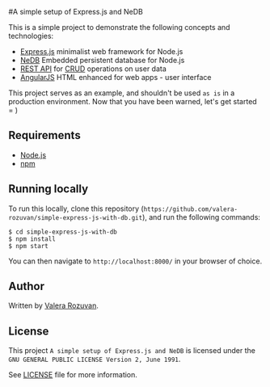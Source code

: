 #A simple setup of Express.js and NeDB

This is a simple project to demonstrate the following concepts and
technologies:

- [Express.js](http://expressjs.com/) minimalist web framework for Node.js
- [NeDB](https://github.com/louischatriot/nedb) Embedded persistent database
for Node.js
- [REST API](http://en.wikipedia.org/wiki/Representational_state_transfer) for
[CRUD](http://en.wikipedia.org/wiki/Create,_read,_update_and_delete) operations
on user data
- [AngularJS](https://angularjs.org/) HTML enhanced for web apps - user
interface

This project serves as an example, and shouldn't be used `as is` in a
production environment. Now that you have been warned, let's get started = )

## Requirements

- [Node.js](https://nodejs.org/)
- [npm](https://www.npmjs.com/)

## Running locally

To run this locally, clone this repository
(`https://github.com/valera-rozuvan/simple-express-js-with-db.git`), and run
the following commands:

    $ cd simple-express-js-with-db
    $ npm install
    $ npm start

You can then navigate to `http://localhost:8000/` in your browser of choice.

## Author

Written by [Valera Rozuvan](http://valera.rozuvan.net/).

## License

This project `A simple setup of Express.js and NeDB` is licensed under the
`GNU GENERAL PUBLIC LICENSE Version 2, June 1991`.

See [LICENSE](https://github.com/valera-rozuvan/simple-express-js-with-db/blob/master/LICENSE) file for more information.
